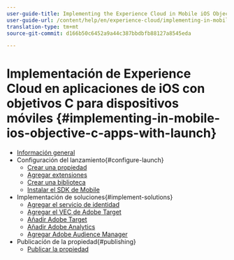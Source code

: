 ```yaml
---
user-guide-title: Implementing the Experience Cloud in Mobile iOS Objective-C Applications
user-guide-url: /content/help/en/experience-cloud/implementing-in-mobile-ios-objective-c-apps-with-launch/index.html
translation-type: tm+mt
source-git-commit: d166b50c6452a9a44c387bbdbfb88127a8545eda

---
```



# Implementación de Experience Cloud en aplicaciones de iOS con objetivos C para dispositivos móviles {#implementing-in-mobile-ios-objective-c-apps-with-launch}

+ [Información general](index.md)
+ Configuración del lanzamiento{#configure-launch}
   + [Crear una propiedad](launch-create-a-property.md)
   + [Agregar extensiones](launch-add-extensions.md)
   + [Crear una biblioteca](launch-create-a-library.md)
   + [Instalar el SDK de Mobile](launch-install-the-mobile-sdk.md)
+ Implementación de soluciones{#implement-solutions}
   + [Agregar el servicio de identidad](id-service.md)
   + [Agregar el VEC de Adobe Target](target-vec.md)
   + [Añadir Adobe Target](target.md)
   + [Añadir Adobe Analytics](analytics.md)
   + [Agregar Adobe Audience Manager](audience-manager.md)
+ Publicación de la propiedad{#publishing}
   + [Publicar la propiedad](publish.md)
